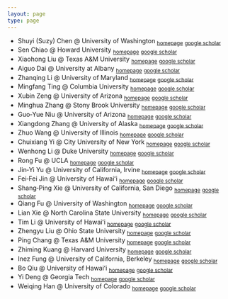 ```yaml
---
layout: page
type: page
---
```


- Shuyi (Suzy) Chen @ University of Washington <sub>[homepage](https://atmos.uw.edu/faculty-and-research/core-faculty/shuyi-chen)</sub> <sub>[google scholar](https://scholar.google.com/citations?user=LW9-XEYAAAAJ&hl=en)</sub>
- Sen Chiao @ Howard University <sub>[homepage](https://profiles.howard.edu/sen-chiao)</sub> <sub>[google scholar](https://scholar.google.com/citations?user=LiDrBWwAAAAJ&hl=en)</sub>
- Xiaohong Liu @ Texas A&M University <sub>[homepage](https://artsci.tamu.edu/atmos-science/contact/profiles/xiaohong-liu.html)</sub> <sub>[google scholar](https://scholar.google.com/citations?user=OrDCS68AAAAJ&hl=en)</sub>
- Aiguo Dai @ University at Albany <sub>[homepage](https://www.albany.edu/daes/faculty/aiguo-dai)</sub> <sub>[google scholar](https://scholar.google.com/citations?user=qYIJJ1AAAAAJ&hl=en)</sub>
- Zhanqing Li @ University of Maryland <sub>[homepage](https://www2.atmos.umd.edu/~zli)</sub> <sub>[google scholar](https://scholar.google.com/citations?user=td1Yf-4AAAAJ&hl=en)</sub>
- Mingfang Ting @ Columbia University <sub>[homepage](https://lamont.columbia.edu/directory/mingfang-ting)</sub> <sub>[google scholar](https://scholar.google.com/citations?user=VPhpWq0AAAAJ&hl=en)</sub>
- Xubin Zeng @ University of Arizona <sub>[homepage](https://sites.google.com/view/xubinzeng)</sub> <sub>[google scholar](https://scholar.google.com/citations?user=1NZy-WwAAAAJ&hl=en)</sub>
- Minghua Zhang @ Stony Brook University <sub>[homepage](https://www.stonybrook.edu/commcms/somas/people/_profiles/minghua-zhang.php)</sub> <sub>[google scholar](https://scholar.google.com/citations?user=OPMH57gAAAAJ&hl=en)</sub>
- Guo‑Yue Niu @ University of Arizona <sub>[homepage](https://has.arizona.edu/person/guo-yue-niu)</sub> <sub>[google scholar](https://scholar.google.com/citations?user=Vxr_xRwAAAAJ&hl=en)</sub>
- Xiangdong Zhang @ University of Alaska <sub>[homepage](https://www.uaf.edu/atmos/faculty/zhang_xiangdong.php)</sub> <sub>[google scholar](https://scholar.google.com/citations?user=0LolwH8AAAAJ)</sub>
- Zhuo Wang @ University of Illinois <sub>[homepage](https://climas.illinois.edu/directory/profile/zhuowang)</sub> <sub>[google scholar](https://scholar.google.com/citations?user=Wn9LYk4AAAAJ&hl=en)</sub>
- Chuixiang Yi @ City University of New York <sub>[homepage](https://www.qc.cuny.edu/academics/sees/faculty-research-chuixiang-yi)</sub> <sub>[google scholar](https://scholar.google.com/citations?user=p4L3K7MAAAAJ&hl=en)</sub>
- Wenhong Li @ Duke University <sub>[homepage](https://cee.duke.edu/people/wenhong-li)</sub> <sub>[google scholar](https://scholar.google.com/citations?user=u6ZcTa0AAAAJ&hl=en)</sub>
- Rong Fu @ UCLA <sub>[homepage](https://jifresse.ucla.edu/profile/rong-fu)</sub> <sub>[google scholar](https://scholar.google.com/citations?hl=en&user=JaOJEp8AAAAJ)</sub>
- Jin‑Yi Yu @ University of California, Irvine <sub>[homepage](https://www.ess.uci.edu/~yu)</sub> <sub>[google scholar](https://scholar.google.com/citations?hl=en&user=1pber9cAAAAJ)</sub>
- Fei‑Fei Jin @ University of Hawaiʻi <sub>[homepage](https://www.soest.hawaii.edu/met/Faculty/jff)</sub> <sub>[google scholar](https://scholar.google.com/citations?hl=en&user=FCRZr0kAAAAJ)</sub>
- Shang‑Ping Xie @ University of California, San Diego <sub>[homepage](https://sxie.scrippsprofiles.ucsd.edu)</sub> <sub>[google scholar](https://scholar.google.com/citations?hl=en&user=vGEx6O0AAAAJ)</sub>
- Qiang Fu @ University of Washington <sub>[homepage](https://atmos.uw.edu/faculty-and-research/core-faculty/qiang-fu)</sub> <sub>[google scholar](https://scholar.google.com/citations?hl=en&user=PF9lCrkAAAAJ)</sub>
- Lian Xie @ North Carolina State University <sub>[homepage](https://meas.sciences.ncsu.edu/people/lian_xie)</sub> <sub>[google scholar](https://scholar.google.com/citations?user=Lb6w1rMAAAAJ&hl=en)</sub>
- Tim Li @ University of Hawaiʻi <sub>[homepage](https://www2.hawaii.edu/~timli)</sub> <sub>[google scholar](https://scholar.google.com/citations?user=xCelrlQAAAAJ&hl=en)</sub>
- Zhengyu Liu @ Ohio State University <sub>[homepage](https://geography.osu.edu/people/liu.7022)</sub> <sub>[google scholar](https://scholar.google.com/citations?user=KO0zIEAAAAAJ&hl=en)</sub>
- Ping Chang @ Texas A&M University <sub>[homepage](https://ocean.tamu.edu/people/profiles/faculty/changping.html)</sub> <sub>[google scholar](https://scholar.google.com/citations?user=K_NJhGEAAAAJ&hl=en)</sub>
- Zhiming Kuang @ Harvard University <sub>[homepage](https://eps.harvard.edu/people/zhiming-kuang)</sub> <sub>[google scholar](https://scholar.google.com/citations?user=AwQJgHMAAAAJ&hl=en)</sub>
- Inez Fung @ University of California, Berkeley <sub>[homepage](https://eps.berkeley.edu/people/inez-fung)</sub> <sub>[google scholar](https://scholar.google.com/citations?user=q7GDBRgAAAAJ&hl=en)</sub>
- Bo Qiu @ University of Hawaiʻi <sub>[homepage](https://www.soest.hawaii.edu/oceanography/faculty/bo)</sub> <sub>[google scholar](https://scholar.google.com/citations?user=afRHd5UAAAAJ&hl=en)</sub>
- Yi Deng @ Georgia Tech <sub>[homepage](https://eas.gatech.edu/people/dr-yi-deng)</sub> <sub>[google scholar](https://scholar.google.com/citations?user=BHNGv0UAAAAJ&hl=en)</sub>
- Weiqing Han @ University of Colorado <sub>[homepage](https://instaar.colorado.edu/people/weiqing-han)</sub> <sub>[google scholar](https://scholar.google.com/citations?user=J1MfRFsAAAAJ&hl=en)</sub>
